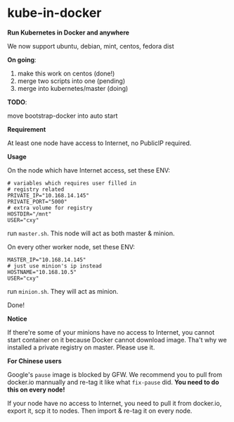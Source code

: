 # kube-in-docker
**Run Kubernetes in Docker and anywhere**

We now support ubuntu, debian, mint, centos, fedora dist

**On going**:

1. make this work on centos (done!)
2. merge two scripts into one (pending)
3. merge into kubernetes/master (doing)

**TODO**:

move bootstrap-docker into auto start


**Requirement**

At least one node have access to Internet, no PublicIP required.

**Usage**

On the node which have Internet access, set these ENV:

```
# variables which requires user filled in 
# registry related
PRIVATE_IP="10.168.14.145"
PRIVATE_PORT="5000"
# extra volume for registry
HOSTDIR="/mnt"
USER="cxy"
```

run `master.sh`. This node will act as both master & minion.

On every other worker node, set these ENV: 

```
MASTER_IP="10.168.14.145"
# just use minion's ip instead
HOSTNAME="10.168.10.5"
USER="cxy"
```

run `minion.sh`. They will act as minion.

Done!

**Notice**

If there're some of your minions have no access to Internet, you cannot start container on it because Docker cannot download image. Tha't why we installed a private registry on master. Please use it. 

**For Chinese users**

Google's `pause` image is blocked by GFW. We recommend you to pull from docker.io mannually and re-tag it like what `fix-pause` did. **You need to do this on every node!**

If your node have no access to Internet, you need to pull it from docker.io, export it, scp it to nodes. Then import & re-tag it on every node.
